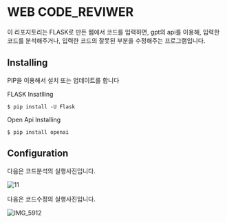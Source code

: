 WEB CODE_REVIWER
=====

이 리포지토리는 FLASK로 만든 웹에서 코드를 입력하면, gpt의 api를 이용해, 입력한 코드를 분석해주거나,
입력한 코드의 잘못된 부분을 수정해주는 프로그램입니다.


Installing
----------
PIP을 이용해서 설치 또는 업데이트를 합니다

FLASK Insatlling

    $ pip install -U Flask

Open Api Installing

    $ pip install openai

Configuration
------------

다음은 코드분석의 실행사진입니다.

![11](https://github.com/alstlr1234/flask/assets/129020671/9fc30977-9ced-4fb5-9cc9-b38779ea6270)

다음은 코드수정의 실행사진입니다.

![IMG_5912](https://github.com/alstlr1234/flask/assets/129020671/f396eff5-01f2-4b25-bbf2-b6011b731e6c)
